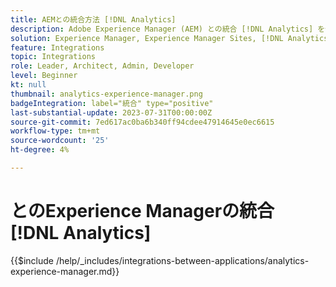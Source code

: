 ```yaml
---
title: AEMとの統合方法 [!DNL Analytics]
description: Adobe Experience Manager (AEM) との統合 [!DNL Analytics] を使用して、web サイト上のユーザー行動を追跡および分析します。
solution: Experience Manager, Experience Manager Sites, [!DNL Analytics]
feature: Integrations
topic: Integrations
role: Leader, Architect, Admin, Developer
level: Beginner
kt: null
thumbnail: analytics-experience-manager.png
badgeIntegration: label="統合" type="positive"
last-substantial-update: 2023-07-31T00:00:00Z
source-git-commit: 7ed617ac0ba6b340ff94cdee47914645e0ec6615
workflow-type: tm+mt
source-wordcount: '25'
ht-degree: 4%

---
```



# とのExperience Managerの統合 [!DNL Analytics]

{{$include /help/_includes/integrations-between-applications/analytics-experience-manager.md}}
